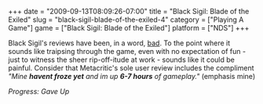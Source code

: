 +++
date = "2009-09-13T08:09:26-07:00"
title = "Black Sigil: Blade of the Exiled"
slug = "black-sigil-blade-of-the-exiled-4"
category = ["Playing A Game"]
game = ["Black Sigil: Blade of the Exiled"]
platform = ["NDS"]
+++

Black Sigil's reviews have been, in a word, <a href="http://www.metacritic.com/games/platforms/ds/blacksigil">bad</a>.  To the point where it sounds like traipsing through the game, even with no expectation of fun - just to witness the sheer rip-off-itude at work - sounds like it could be painful.  Consider that Metacritic's sole user review includes the compliment <i>"Mine <b>havent froze yet</b> and im up <b>6-7 hours</b> of gameplay."</i>  (emphasis mine)

<i>Progress: Gave Up</i>